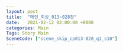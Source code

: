 ```yaml
---
layout: post
title:  "메인_회상_013~028장"
date:   2021-02-12 02:00:00 +0000
categories: Main
Tags: Story Main
SceneCode: ["scene_skip_cp013-028_q1_s10"]
---
```

